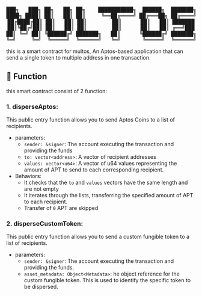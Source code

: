 <pre align="center">
███╗   ███╗ ██╗   ██╗ ██╗    ███████████╗  ██████╗  ███████╗
████╗ ████║ ██║   ██║ ██║     ╚══██╔════╝ ██╔═══██╗ ██╔════╝
██╔████╔██║ ██║   ██║ ██║        ██║      ██║   ██║ ███████
██║╚██╔╝██║ ██║   ██║ ██║        ██║      ██║   ██║ ╔══╝███
██║ ╚═╝ ██║ ╚██████╔╝ ███████╗   ██║      ╚██████╔╝ ███████╗
╚═╝     ╚═╝  ╚═════╝  ╚══════╝   ╚═╝       ╚═════╝  ╚══════╝
</pre>

this is a smart contract for multos, An Aptos-based application that can send a single token to multiple address in one transaction.

## 🚀 Function

this smart contract consist of 2 function:

### 1. disperseAptos:
This public entry function allows you to send Aptos Coins to a list of recipients.
- parameters:
    - `sender: &signer`: The account executing the transaction and providing the funds
    - `to: vector<address>`: A vector of recipient addresses
    - `values: vector<u64>`: A vector of u64 values representing the amount of APT to send to each corresponding recipient.
- Behaviors:
    - It checks that the `to` and `values` vectors have the same length and are not empty
    - It iterates through the lists, transferring the specified amount of APT to each recipient.
    - Transfer of `0` APT are skipped

### 2. disperseCustomToken:
This public entry function allows you to send a custom fungible token to a list of recipients.

- parameters:
    - `sender: &signer`: The account executing the transaction and providing the funds.
    - `asset_metadata: Object<Metadata>`: he object reference for the custom fungible token. This is used to identify the specific token to be dispersed.
